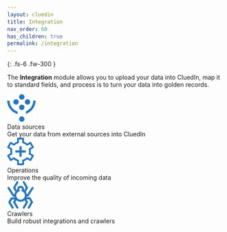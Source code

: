 ```yaml
---
layout: cluedin
title: Integration
nav_order: 60
has_children: true
permalink: /integration
---
```


{: .fs-6 .fw-300 }

The **Integration** module allows you to upload your data into CluedIn, map it to standard fields, and process is to turn your data into golden records.

<div class="card-line">
  <div class="card" href="/integration/data sources">
    <div class="icon"><img src="/assets/icons/data-sources.svg" alt="data sources"/></div>
    <div class="title">Data sources</div>
    <div class="content">Get your data from external sources into CluedIn</div>
  </div>
   <div class="card" href="/integration/additional-operations-on-records">
    <div class="icon"><img src="/assets/icons/additional-operations.svg" alt="additional operations"/></div>
    <div class="title">Operations</div>
    <div class="content">Improve the quality of incoming data</div>
  </div>
   <div class="card" href="/integration/crawlers-and-enrichers">
    <div class="icon"><img src="/assets/icons/crawlers.svg" alt="crawlers"/></div>
    <div class="title">Crawlers</div>
    <div class="content">Build robust integrations and crawlers</div>
  </div>
</div>